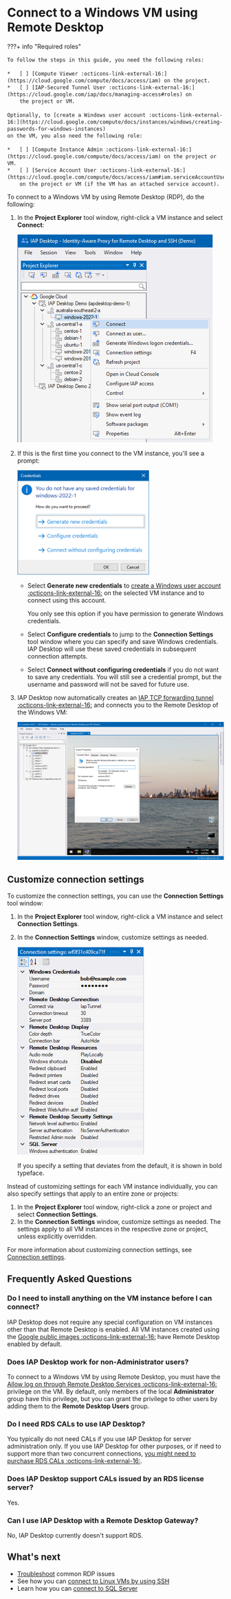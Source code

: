 # Connect to a Windows VM using Remote Desktop

???+ info "Required roles"

    To follow the steps in this guide, you need the following roles:
    
    *   [ ] [Compute Viewer :octicons-link-external-16:](https://cloud.google.com/compute/docs/access/iam) on the project.
    *   [ ] [IAP-Secured Tunnel User :octicons-link-external-16:](https://cloud.google.com/iap/docs/managing-access#roles) on
        the project or VM.
        
    Optionally, to [create a Windows user account :octicons-link-external-16:](https://cloud.google.com/compute/docs/instances/windows/creating-passwords-for-windows-instances)
    on the VM, you also need the following role:
    
    *   [ ] [Compute Instance Admin :octicons-link-external-16:](https://cloud.google.com/compute/docs/access/iam) on the project or VM.
    *   [ ] [Service Account User :octicons-link-external-16:](https://cloud.google.com/compute/docs/access/iam#iam.serviceAccountUser) 
        on the project or VM (if the VM has an attached service account).
    

To connect to a Windows VM by using Remote Desktop (RDP), do the following:

1.  In the **Project Explorer** tool window, right-click a VM instance and select **Connect**:
    
    ![Context menu](images/Connecting.png)
    
1.  If this is the first time you connect to the VM instance, you'll see a prompt:
    
    ![Credential prompt](images/Credential-Prompt.png)
    
    *   Select **Generate new credentials** to 
        [create a Windows user account :octicons-link-external-16:](https://cloud.google.com/compute/docs/instances/windows/creating-passwords-for-windows-instances)
        on the selected VM instance and to connect using this account. 
        
        You only see this option if you have permission to generate Windows credentials.
    
    *   Select **Configure credentials** to jump to the **Connection Settings** tool window where you can
        specify and save Windows credentials. IAP Desktop will use these saved credentials in subsequent
        connection attempts.
        
    *   Select **Connect without configuring credentials** if you do not want to save any credentials. You will still
        see a credential prompt, but the username and password will not be saved for future use.
    
 1. IAP Desktop now automatically creates an [IAP TCP forwarding tunnel :octicons-link-external-16:](https://cloud.google.com/iap/docs/using-tcp-forwarding) and
    connects you to the Remote Desktop of the Windows VM:
    
    ![RDP Session](images/RDP-Session.png)
    

## Customize connection settings

To customize the connection settings, you can use the **Connection Settings** tool window:

1.  In the **Project Explorer** tool window, right-click a VM instance and select **Connection Settings**.
1.  In the **Connection Settings** window, customize settings as needed. 

    ![Connection settings](images/Connection-Settings.png)

    If you specify a setting
    that deviates from the default, it is shown in bold typeface.

Instead of customizing settings for each VM instance individually, you can also specify settings that apply to 
an entire zone or projects:

1.  In the **Project Explorer** tool window, right-click a zone or project and select **Connection Settings**.
1.  In the **Connection Settings** window, customize settings as needed. The settings apply to all VM instances
    in the respective zone or project, unless explicitly overridden.

For more information about customizing connection settings, see [Connection settings](toolwindow-connection-settings.md).


## Frequently Asked Questions


### Do I need to install anything on the VM instance before I can connect?

IAP Desktop does not require any special configuration on VM instances other than
that Remote Desktop is enabled. All VM instances created using the 
[Google public images :octicons-link-external-16:](https://cloud.google.com/compute/docs/images) have
Remote Desktop enabled by default.

### Does IAP Desktop work for non-Administrator users?

To connect to a Windows VM by using Remote Desktop, you must have the 
[Allow log on through Remote Desktop Services :octicons-link-external-16:](https://docs.microsoft.com/en-us/windows/security/threat-protection/security-policy-settings/allow-log-on-through-remote-desktop-services) privilege on the VM. By default, only members of the local **Administrator** group have this privilege, but you can grant the privilege to other users by adding them to the **Remote Desktop 
Users** group.

### Do I need RDS CALs to use IAP Desktop?

You typically do not need CALs if you use IAP Desktop for server administration only. If you use IAP Desktop
for other purposes, or if need to support more than two concurrent connections, 
[you might need to purchase RDS CALs :octicons-link-external-16:](https://cloud.google.com/compute/docs/instances/windows/ms-licensing-faq#are_remote_desktop_services_rds_client_access_licenses_cals_required_for_on-demand_vm_instances).

### Does IAP Desktop support CALs issued by an RDS license server?

Yes.


### Can I use IAP Desktop with a Remote Desktop Gateway?

No, IAP Desktop currently doesn't support RDS.


## What's next

*   [Troubleshoot](troubleshooting-rdp.md) common RDP issues
*   See how you can [connect to Linux VMs by using SSH](connect-linux.md)
*   Learn how you can [connect to SQL Server](connect-sqlserver.md)
